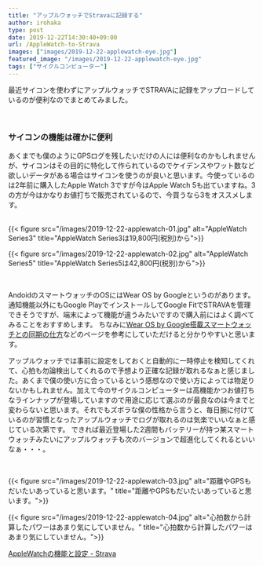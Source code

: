 ```yaml
---
title: "アップルウォッチでStravaに記録する"
author: irohaka
type: post
date: 2019-12-22T14:30:40+09:00
url: /AppleWatch-to-Strava
images: ["images/2019-12-22-applewatch-eye.jpg"]
featured_image: "/images/2019-12-22-applewatch-eye.jpg"
tags: ["サイクルコンピューター"]
---
```



最近サイコンを使わずにアップルウォッチでSTRAVAに記録をアップロードしているのが便利なのでまとめてみました。
<!--more-->

<br>

### サイコンの機能は確かに便利
あくまでも僕のようにGPSログを残したいだけの人には便利なのかもしれませんが、サイコンはその目的に特化して作られているのでケイデンスやワット数など欲しいデータがある場合はサイコンを使うのが良いと思います。今使っているのは2年前に購入したApple Watch 3ですが今はApple Watch 5も出ていますね。3の方が今はかなりお値打ちで販売されているので、今買うなら3をオススメします。  
&nbsp;  

{{< figure src="/images/2019-12-22-applewatch-01.jpg" alt="AppleWatch Series3" title="AppleWatch Series3は19,800円(税別)から">}} 
  
    
{{< figure src="/images/2019-12-22-applewatch-02.jpg" alt="AppleWatch Series5" title="AppleWatch Series5は42,800円(税別)から">}} 

&nbsp;
<br>  

AndoidのスマートウォッチのOSにはWear OS by Googleというのがあります。通知機能以外にもGoogle PlayでインストールしてGoogle FitでSTRAVAを管理できそうですが、端末によって機能が違うみたいですので購入前にはよく調べてみることをおすすめします。
ちなみに[Wear OS by Google搭載スマートウォッチとの同期の仕方](https://support.strava.com/hc/en-us/articles/216919297-Android-Wear-and-Strava)などのページを参考にしていただけると分かりやすいと思います。

アップルウォッチでは事前に設定をしておくと自動的に一時停止を検知してくれて、心拍も勿論検出してくれるので予想より正確な記録が取れるなぁと感じました。あくまで僕の使い方に合っているという感想なので使い方によっては物足りないかもしれません。加えて今のサイクルコンピューターは高機能かつお値打ちなラインナップが登場していますので用途に応じて選ぶのが最良なのは今までと変わらないと思います。それでもズボラな僕の性格から言うと、毎日腕に付けているのが習慣となったアップルウォッチでログが取れるのは気楽でいいなぁと感じている次第です。
できれば最近登場した2週間もバッテリーが持つ某スマートウォッチみたいにアップルウォッチも次のバージョンで超進化してくれるといいなぁ・・・。

&nbsp;  

{{< figure src="/images/2019-12-22-applewatch-03.jpg" alt="距離やGPSもだいたいあっていると思います。" title="距離やGPSもだいたいあっていると思います。">}} 
  
    
{{< figure src="/images/2019-12-22-applewatch-04.jpg" alt="心拍数から計算したパワーはあまり気にしていません。" title="心拍数から計算したパワーはあまり気にしていません。">}} 



[AppleWatchの機能と設定 - Strava](https://blog.strava.com/ja/apple-watch-features-and-setup/)